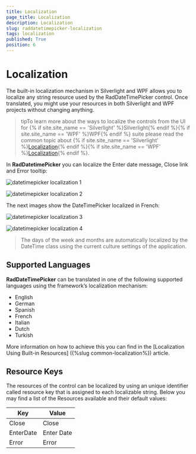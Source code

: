```yaml
---
title: Localization
page_title: Localization
description: Localization
slug: raddatetimepicker-localization
tags: localization
published: True
position: 6
---
```


# Localization

The built-in localization mechanism in Silverlight and WPF allows you to localize any string resource used by the RadDateTimePicker control. Once translated, you might use your resources in both Silverlight and WPF projects without changing anything.      	

>tipTo learn more about the ways to localize the controls from the UI for {% if site.site_name == 'Silverlight' %}Silverlight{% endif %}{% if site.site_name == 'WPF' %}WPF{% endif %} suite please read the common topic about {% if site.site_name == 'Silverlight' %}[Localization](http://www.telerik.com/help/silverlight/common-localization.html){% endif %}{% if site.site_name == 'WPF' %}[Localization](http://www.telerik.com/help/wpf/common-localization.html){% endif %}.       	

In __RadDatetimePicker__ you can localize the Enter date message, Close link and  Error tooltip:

![datetimepicker localization 1](images/datetimepicker_localization_1.png)

![datetimepicker localization 2](images/datetimepicker_localization_2.png)

The next images show the DateTimePicker localized in French:

![datetimepicker localization 3](images/datetimepicker_localization_3.png)

![datetimepicker localization 4](images/datetimepicker_localization_4.png)

>The days of the week and months are automatically localized by the DateTime class using the current culture settings of the application.
        	
## Supported Languages

__RadDateTimePicker__ can be translated in one of the following supported languages using the framework’s localization mechanism:

* English
* German
* Spanish
* French
* Italian
* Dutch
* Turkish

More information on how to achieve this you can find in the [Localization Using Built-in Resources] ({%slug common-localization%}) article.

## Resource Keys    
   
The resources of the control can be localized by using an unique identifier called resource key that is assigned to each localizable string. Below you may find a list of the Resources available and their default values:    	
		
Key | Value
---|---
Close | Close 
EnterDate | Enter Date 
Error | Error